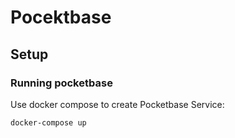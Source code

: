 # Pocektbase

## Setup

### Running pocketbase

Use docker compose to create Pocketbase Service:

```bash
docker-compose up
```
